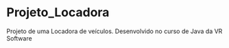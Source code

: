 # Projeto_Locadora
Projeto de uma Locadora de veículos. Desenvolvido no curso de Java da VR Software
